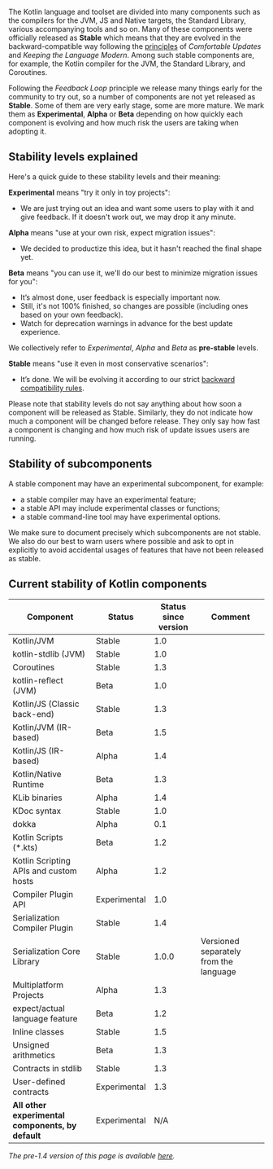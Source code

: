 [//]: # (title: Stability of Kotlin components)

The Kotlin language and toolset are divided into many components such as the compilers for the JVM, JS and Native targets, the Standard Library, various accompanying tools and so on. Many of these components were officially released as **Stable** which means that they are evolved in the backward-compatible way following the [principles](kotlin-evolution.md) of _Comfortable Updates_ and _Keeping the Language Modern_. Among such stable components are, for example, the Kotlin compiler for the JVM, the Standard Library, and Coroutines.

Following the _Feedback Loop_ principle we release many things early for the community to try out, so a number of components are not yet released as **Stable**. Some of them are very early stage, some are more mature. We mark them as **Experimental**, **Alpha** or **Beta** depending on how quickly each component is evolving and how much risk the users are taking when adopting it. 

## Stability levels explained

Here's a quick guide to these stability levels and their meaning:

**Experimental** means "try it only in toy projects":
  * We are just trying out an idea and want some users to play with it and give feedback. If it doesn't work out, we may drop it any minute.

**Alpha** means "use at your own risk, expect migration issues": 
  * We decided to productize this idea, but it hasn't reached the final shape yet.

**Beta** means "you can use it, we'll do our best to minimize migration issues for you": 
  * It’s almost done, user feedback is especially important now.
  * Still, it's not 100% finished, so changes are possible (including ones based on your own feedback).
  * Watch for deprecation warnings in advance for the best update experience.

We collectively refer to _Experimental_, _Alpha_ and _Beta_ as **pre-stable** levels.

<a name="stable"></a>
**Stable** means "use it even in most conservative scenarios":
  * It’s done. We will be evolving it according to our strict [backward compatibility rules](language-committee-guidelines.md).

Please note that stability levels do not say anything about how soon a component will be released as Stable. Similarly, they do not indicate how much a component will be changed before release. They only say how fast a component is changing and how much risk of update issues users are running.

## Stability of subcomponents

A stable component may have an experimental subcomponent, for example:
* a stable compiler may have an experimental feature;
* a stable API may include experimental classes or functions;
* a stable command-line tool may have experimental options.

We make sure to document precisely which subcomponents are not stable. We also do our best to warn users where possible and ask to opt in explicitly to avoid accidental usages of features that have not been released as stable.

## Current stability of Kotlin components

|**Component**|**Status**|**Status since version**|**Comment**|
| --- | --- | --- | --- |
Kotlin/JVM|Stable|1.0| |
kotlin-stdlib (JVM)|Stable|1.0| |
Coroutines|Stable|1.3| |
kotlin-reflect (JVM)|Beta|1.0| |
Kotlin/JS (Classic back-end)|Stable|1.3| |
Kotlin/JVM (IR-based)|Beta|1.5| |
Kotlin/JS (IR-based)|Alpha|1.4| |
Kotlin/Native Runtime|Beta|1.3| |
KLib binaries|Alpha|1.4| |
KDoc syntax|Stable|1.0| |
dokka|Alpha|0.1| |
Kotlin Scripts (*.kts)|Beta|1.2| |
Kotlin Scripting APIs and custom hosts|Alpha|1.2| |
Compiler Plugin API|Experimental|1.0| |
Serialization Compiler Plugin|Stable|1.4| |
Serialization Core Library|Stable|1.0.0|Versioned separately from the language
Multiplatform Projects|Alpha|1.3| |
expect/actual language feature|Beta|1.2| |
Inline classes|Stable|1.5| |
Unsigned arithmetics|Beta|1.3| |
Contracts in stdlib|Stable|1.3| |
User-defined contracts|Experimental|1.3| |
**All other experimental components, by default**|Experimental|N/A| |

*The pre-1.4 version of this page is available [here](components-stability-pre-1.4.md).*
